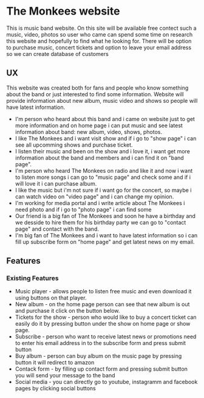<h1>The Monkees website</h1>

<p>This is music band website. On this site will be available free contect such a music, video, photos so user who came can spend some time on research
this website and hopefully to find what he looking for. There will be option to purchase music, concert tickets and option to leave your email address so we
can create database of customers</p>

<h2>UX</h2>

<p>This website was created both for fans and people who know something about the band or just interested to find some information.
Website will provide information about new album, music video and shows so people will have latest information.</p>

<ul>
    <li>I'm person who heard about this band and i came on website just to get more information and on home page i can put music and see latest information about band:
    new album, video, shows, photos.</li>
    <li>I like The Monkees and i want visit show and if i go to "show page" i can see all upcomming shows and purchase ticket.</li>
    <li>I listen their music and been on the show and i love it, i want get more information about the band and members and i can find it on "band page".</li>
    <li>I'm person who heard The Monkees on radio and like it and now i want to listen more songs i can go to "music page" and check some and 
    if i will love it i can purchase album.</li>
    <li>I like the music but i'm not sure if i want go for the concert, so maybe i can watch video on "video page" and i can change my opinion.</li>
    <li>I'm working for media portal and i write article about The Monkees i need photo and if i go to "photo page" i can find some</li>
    <li>Our friend is a big fan of The Monkees and soon he have a birthday and we desside to hire them for his birthday party we can go to "contact page" 
    and contact with the band.</li>
    <li> I'm big fan of The Monkees and i want to have latest information so i can fill up subscribe form on "home page" and get latest news on my email.
</ul>

<h2>Features</h2>

<h3>Existing Features</h3>

<ul>
<li>Music player - allows people to listen free music and even download it using buttons on that player.</li>
<li>New album - on the home page person can see that new album is out and purchase it click on the button below.</li>
<li>Tickets for the show - person who would like to buy a concert ticket can easily do it by pressing button under the show on home page or show page.</li>
<li>Subscribe - person who want to receive latest news or promotions need to enter his email address in to the subscribe form and press submit button</li>
<li>Buy album - person can buy album on the music page by pressing button it will redirect to amazon</li>
<li>Contack form - by filling up contact form and pressing submit button you will send your message to the band</li>
<li>Social media - you can directly go to youtube, instagramm and facebook pages by clicking social buttons</li>
</ul>
